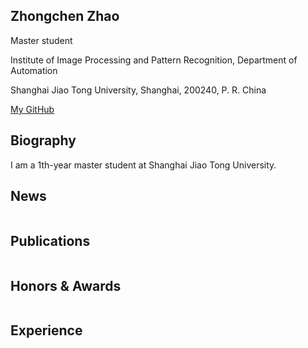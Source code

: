 ## Zhongchen Zhao

Master student

Institute of Image Processing and Pattern Recognition, Department of Automation

Shanghai Jiao Tong University, Shanghai, 200240, P. R. China

[My GitHub](https://github.com/zhongchenzhao)

## Biography

I am a 1th-year master student at Shanghai Jiao Tong University.


## News


```markdown


```


## Publications


```markdown


```

## Honors & Awards


```markdown


```

## Experience


```markdown


```
